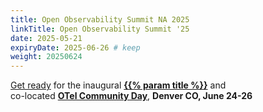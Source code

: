 ```yaml
---
title: Open Observability Summit NA 2025
linkTitle: Open Observability Summit '25
date: 2025-05-21
expiryDate: 2025-06-26 # keep
weight: 20250624
---
```


<i class="fas fa-bullhorn"></i> <span class="d-none d-sm-inline">[Get
ready][CNCF-blog] for the inaugural</span> [**{{% param title %}}**][oss] and
<span class="d-none d-md-inline"><br></span>
<span class="d-none d-sm-inline">co-located </span>[**OTel Community
Day**][ocd], **Denver CO, <span class="text-nowrap">June 24-26</span>**

[CNCF-blog]:
  https://www.cncf.io/announcements/2025/05/21/cncf-shares-schedule-for-open-observability-summit-north-america-gears-up-for-inaugural-event/
[oss]:
  https://events.linuxfoundation.org/open-source-summit-north-america/?utm_source=opentelemetry&utm_medium=all&utm_campaign=Open-Observability-Summit-2025&utm_content=slim-banner
[ocd]:
  https://events.linuxfoundation.org/open-observability-summit-otel-community-day/
